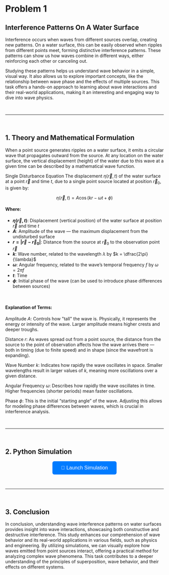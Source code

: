 # Problem 1


## Interference Patterns On A Water Surface
Interference occurs when waves from different sources overlap, creating new patterns. On a water surface, this can be easily observed when ripples from different points meet, forming distinctive interference patterns. These patterns can show us how waves combine in different ways, either reinforcing each other or canceling out.

Studying these patterns helps us understand wave behavior in a simple, visual way. It also allows us to explore important concepts, like the relationship between wave phase and the effects of multiple sources. This task offers a hands-on approach to learning about wave interactions and their real-world applications, making it an interesting and engaging way to dive into wave physics.

<br><hr><br>

## 1. Theory and Mathematical Formulation
When a point source generates ripples on a water surface, it emits a circular wave that propagates outward from the source. At any location on the water surface, the vertical displacement (height) of the water due to this wave at a given time can be described by a mathematical wave function.

Single Disturbance Equation
The displacement $\eta(\vec{r}, t)$ of the water surface at a point $\vec{r}$ and time $t$, due to a single point source located at position $\vec{r}_0$, is given by:

$$
\eta(\vec{r}, t) = A \cos(k r - \omega t + \phi)
$$
 
#### Where:

- **$\eta(\vec{r}, t)$**: Displacement (vertical position) of the water surface at position $\vec{r}$ and time $t$  
- **$A$**: Amplitude of the wave — the maximum displacement from the undisturbed surface  
- **$r = |\vec{r} - \vec{r}_0|$**: Distance from the source at $\vec{r}_0$ to the observation point $\vec{r}$  
- **$k$**: Wave number, related to the wavelength $\lambda$ by $k = \dfrac{2\pi}{\lambda}$  
- **$\omega$**: Angular frequency, related to the wave’s temporal frequency $f$ by $\omega = 2\pi f$  
- **$t$**: Time  
- **$\phi$**: Initial phase of the wave (can be used to introduce phase differences between sources)  

<br>

#### Explanation of Terms:
Amplitude $A$: Controls how "tall" the wave is. Physically, it represents the energy or intensity of the wave. Larger amplitude means higher crests and deeper troughs.

Distance $r$: As waves spread out from a point source, the distance from the source to the point of observation affects how the wave arrives there — both in timing (due to finite speed) and in shape (since the wavefront is expanding).

Wave Number $k$: Indicates how rapidly the wave oscillates in space. Smaller wavelengths result in larger values of $k$, meaning more oscillations over a given distance.

Angular Frequency $\omega$: Describes how rapidly the wave oscillates in time. Higher frequencies (shorter periods) mean faster oscillations.

Phase $\phi$: This is the initial “starting angle” of the wave. Adjusting this allows for modeling phase differences between waves, which is crucial in interference analysis.

<br><hr><br>

## 2. Python Simulation

<div style="text-align: center;">
  <a href="https://pythonsimulation-xaase6arhfiz4bqu3hcjou.streamlit.app/" target="_blank">
    <button style="
      background-color: #007bff; 
      color: white; 
      padding: 12px 28px; 
      font-size: 16px; 
      border: none; 
      border-radius: 6px; 
      cursor: pointer;
      text-decoration: none;
    ">
      🚀 Launch Simulation
    </button>
  </a>
</div>

<br><hr><br>

## 3. Conclusion
In conclusion, understanding wave interference patterns on water surfaces provides insight into wave interactions, showcasing both constructive and destructive interference. This study enhances our comprehension of wave behavior and its real-world applications in various fields, such as physics and engineering. By utilizing simulations, we can visually explore how waves emitted from point sources interact, offering a practical method for analyzing complex wave phenomena. This task contributes to a deeper understanding of the principles of superposition, wave behavior, and their effects on different systems.

<br>
